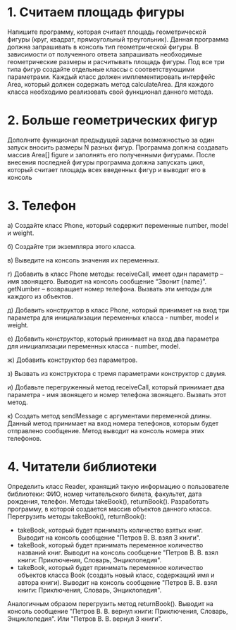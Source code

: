 # 1. Считаем площадь фигуры
Напишите программу, которая считает площадь геометрической фигуры (круг, квадрат,
прямоугольный треугольник). Данная программа должна запрашивать в консоль тип
геометрической фигуры. В зависимости от полученного ответа запрашивать необходимые
геометрические размеры и расчитывать площадь фигуры. Под все три типа фигур создайте
отдельные классы с соответствующими параметрами. Каждый класс должен имплементировать
интерфейс Area, который должен содержать метод calculateArea. Для каждого класса необходимо
реализовать свой функционал данного метода.
# 2. Больше геометрических фигур
Дополните функционал предыдущей задачи возможностью за один запуск вносить размеры N
разных фигур. Программа должна создавать массив Area[] figure и заполнять его полученными
фигурами. После внесения последней фигуры программа должна запускать цикл, который считает
площадь всех введенных фигур и выводит его в консоль 
# 3. Телефон
а) Создайте класс Phone, который содержит переменные number, model и weight.

б) Создайте три экземпляра этого класса.

в) Выведите на консоль значения их переменных.

г) Добавить в класс Phone методы: receiveCall, имеет один параметр – имя звонящего. Выводит на
консоль сообщение “Звонит {name}”. getNumber – возвращает номер телефона. Вызвать эти
методы для каждого из объектов.

д) Добавить конструктор в класс Phone, который принимает на вход три параметра для
инициализации переменных класса - number, model и weight.

е) Добавить конструктор, который принимает на вход два параметра для инициализации
переменных класса - number, model.

ж) Добавить конструктор без параметров.

з) Вызвать из конструктора с тремя параметрами конструктор с двумя.

и) Добавьте перегруженный метод receiveCall, который принимает два параметра - имя звонящего
и номер телефона звонящего. Вызвать этот метод.

к) Создать метод sendMessage с аргументами переменной длины. Данный метод принимает на
вход номера телефонов, которым будет отправлено сообщение. Метод выводит на консоль
номера этих телефонов.

# 4. Читатели библиотеки
Определить класс Reader, хранящий такую информацию о пользователе библиотеки: ФИО, номер
читательского билета, факультет, дата рождения, телефон. Методы takeBook(), returnBook().
Разработать программу, в которой создается массив объектов данного класса. Перегрузить
методы takeBook(), returnBook():
- takeBook, который будет принимать количество взятых книг. Выводит на консоль сообщение
"Петров В. В. взял 3 книги".
- takeBook, который будет принимать переменное количество названий книг. Выводит на консоль
сообщение "Петров В. В. взял книги: Приключения, Словарь, Энциклопедия".
- takeBook, который будет принимать переменное количество объектов класса Book (создать
новый класс, содержащий имя и автора книги). Выводит на консоль сообщение "Петров В. В. взял
книги: Приключения, Словарь, Энциклопедия".

Аналогичным образом перегрузить метод returnBook(). Выводит на консоль сообщение "Петров
В. В. вернул книги: Приключения, Словарь, Энциклопедия". Или "Петров В. В. вернул 3 книги".
